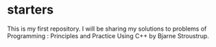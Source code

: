 # starters
This is my first repository. I will be sharing my solutions to problems of Programming : Principles and Practice Using C++ by Bjarne Stroustrup.

